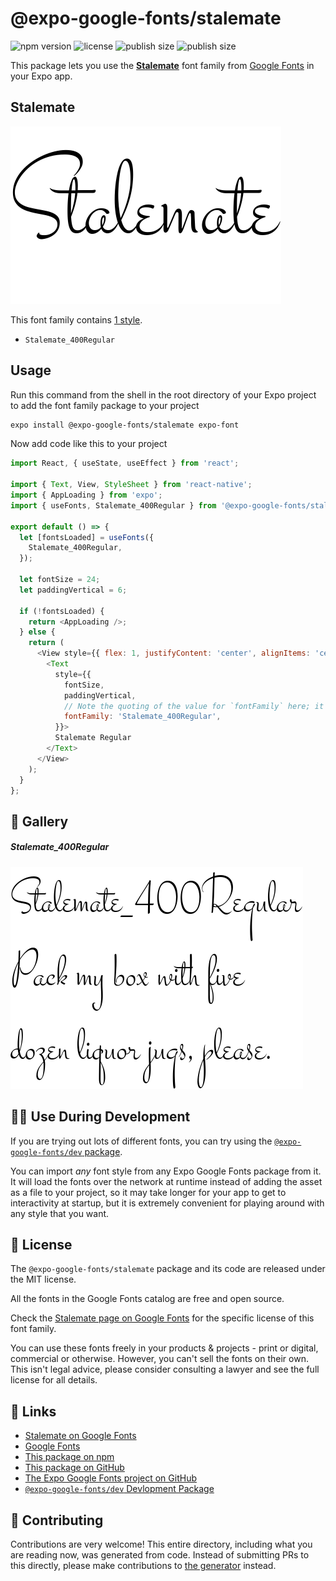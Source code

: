 # @expo-google-fonts/stalemate

![npm version](https://flat.badgen.net/npm/v/@expo-google-fonts/stalemate)
![license](https://flat.badgen.net/github/license/expo/google-fonts)
![publish size](https://flat.badgen.net/packagephobia/install/@expo-google-fonts/stalemate)
![publish size](https://flat.badgen.net/packagephobia/publish/@expo-google-fonts/stalemate)

This package lets you use the [**Stalemate**](https://fonts.google.com/specimen/Stalemate) font family from [Google Fonts](https://fonts.google.com/) in your Expo app.

## Stalemate

![Stalemate](./font-family.png)

This font family contains [1 style](#-gallery).

- `Stalemate_400Regular`

## Usage

Run this command from the shell in the root directory of your Expo project to add the font family package to your project
```sh
expo install @expo-google-fonts/stalemate expo-font
```

Now add code like this to your project
```js
import React, { useState, useEffect } from 'react';

import { Text, View, StyleSheet } from 'react-native';
import { AppLoading } from 'expo';
import { useFonts, Stalemate_400Regular } from '@expo-google-fonts/stalemate';

export default () => {
  let [fontsLoaded] = useFonts({
    Stalemate_400Regular,
  });

  let fontSize = 24;
  let paddingVertical = 6;

  if (!fontsLoaded) {
    return <AppLoading />;
  } else {
    return (
      <View style={{ flex: 1, justifyContent: 'center', alignItems: 'center' }}>
        <Text
          style={{
            fontSize,
            paddingVertical,
            // Note the quoting of the value for `fontFamily` here; it expects a string!
            fontFamily: 'Stalemate_400Regular',
          }}>
          Stalemate Regular
        </Text>
      </View>
    );
  }
};

```

## 🔡 Gallery

##### Stalemate_400Regular
![Stalemate_400Regular](./Stalemate_400Regular.ttf.png)


## 👩‍💻 Use During Development

If you are trying out lots of different fonts, you can try using the [`@expo-google-fonts/dev` package](https://github.com/expo/google-fonts/tree/master/font-packages/dev#readme).

You can import *any* font style from any Expo Google Fonts package from it. It will load the fonts
over the network at runtime instead of adding the asset as a file to your project, so it may take longer
for your app to get to interactivity at startup, but it is extremely convenient
for playing around with any style that you want.

## 📖 License

The `@expo-google-fonts/stalemate` package and its code are released under the MIT license.

All the fonts in the Google Fonts catalog are free and open source.

Check the [Stalemate page on Google Fonts](https://fonts.google.com/specimen/Stalemate) for the specific license of this font family.

You can use these fonts freely in your products & projects - print or digital, commercial or otherwise. However, you can't sell the fonts on their own. This isn't legal advice, please consider consulting a lawyer and see the full license for all details.

## 🔗 Links

- [Stalemate on Google Fonts](https://fonts.google.com/specimen/Stalemate)
- [Google Fonts](https://fonts.google.com/)
- [This package on npm](https://www.npmjs.com/package/@expo-google-fonts/stalemate)
- [This package on GitHub](https://github.com/expo/google-fonts/tree/master/font-packages/stalemate)
- [The Expo Google Fonts project on GitHub](https://github.com/expo/google-fonts)
- [`@expo-google-fonts/dev` Devlopment Package](https://github.com/expo/google-fonts/tree/master/font-packages/dev)

## 🤝 Contributing

Contributions are very welcome! This entire directory, including what you are reading now, was generated from code. Instead of submitting PRs to this directly, please make contributions to [the generator](https://github.com/expo/google-fonts/tree/master/packages/generator) instead.
